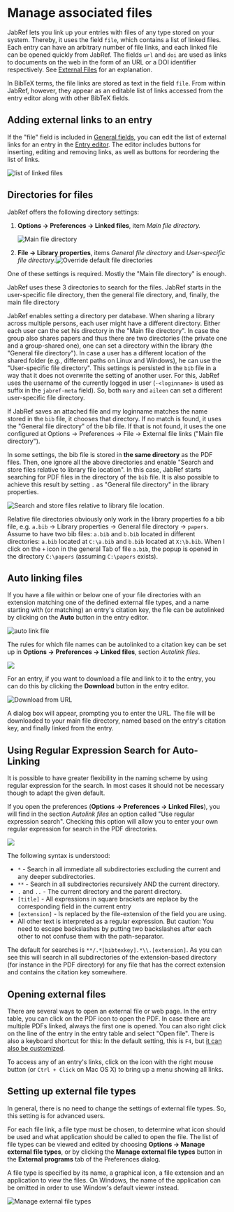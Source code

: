 # Manage associated files

JabRef lets you link up your entries with files of any type stored on your system. Thereby, it uses the field `file`, which contains a list of linked files. Each entry can have an arbitrary number of file links, and each linked file can be opened quickly from JabRef. The fields `url` and `doi` are used as links to documents on the web in the form of an URL or a DOI identifier respectively. See [External Files](../advanced/externalfiles.md) for an explanation.

In BibTeX terms, the file links are stored as text in the field `file`. From within JabRef, however, they appear as an editable list of links accessed from the entry editor along with other BibTeX fields.

## Adding external links to an entry

If the "file" field is included in [General fields](../setup/generalfields.md), you can edit the list of external links for an entry in the [Entry editor](../advanced/entryeditor/). The editor includes buttons for inserting, editing and removing links, as well as buttons for reordering the list of links.

![list of linked files](../.gitbook/assets/entryeditor-linkedfiles%20%282%29.png)

## Directories for files

JabRef offers the following directory settings:

1. **Options → Preferences → Linked files**, item _Main file directory._

   ![Main file directory](../.gitbook/assets/preferences-linkedfiles-5.2%20%281%29.png)

2. **File → Library properties**, items _General file directory_ and _User-specific file directory_.![Override default file directories](../.gitbook/assets/libraryproperties-overridedefaultfiledirectories%20%282%29.png)

One of these settings is required. Mostly the "Main file directory" is enough.

JabRef uses these 3 directories to search for the files. JabRef starts in the user-specific file directory, then the general file directory, and, finally, the main file directory​

JabRef enables setting a directory per database. When sharing a library across multiple persons, each user might have a different directory. Either each user can the set his directory in the "Main file directory". In case the group also shares papers and thus there are two directories \(the private one and a group-shared one\), one can set a directory within the library \(the "General file directory"\). In case a user has a different location of the shared folder \(e.g., different paths on Linux and Windows\), he can use the "User-specific file directory". This settings is persisted in the `bib` file in a way that it does not overwrite the setting of another user. For this, JabRef uses the username of the currently logged in user \(`-<loginname>` is used as suffix in the `jabref-meta` field\). So, both `mary` and `aileen` can set a different user-specific file directory.

If JabRef saves an attached file and my loginname matches the name stored in the `bib` file, it chooses that directory. If no match is found, it uses the "General file directory" of the bib file. If that is not found, it uses the one configured at Options → Preferences → File → External file links \("Main file directory"\).

In some settings, the bib file is stored in **the same directory** as the PDF files. Then, one ignore all the above directories and enable "Search and store files relative to library file location". In this case, JabRef starts searching for PDF files in the directory of the `bib` file. It is also possible to achieve this result by setting `.` as "General file directory" in the library properties.

![Search and store files relative to library file location](../.gitbook/assets/preferences-file-searchandstoreforfilesrelativetolibraryfilelocation%20%281%29.png).

Relative file directories obviously only work in the library properties fo a bib file, e.g. `a.bib` → Library properties → General file directory → `papers`. Assume to have two bib files: `a.bib` and `b.bib` located in different directories: `a.bib` located at `C:\a.bib` and `b.bib` located at `X:\b.bib`. When I click on the `+` icon in the general Tab of file `a.bib`, the popup is opened in the directory `C:\papers` \(assuming `C:\papers` exists\).

## Auto linking files

If you have a file within or below one of your file directories with an extension matching one of the defined external file types, and a name starting with \(or matching\) an entry's citation key, the file can be autolinked by clicking on the **Auto** button in the entry editor.

![auto link file](../.gitbook/assets/entryeditor-autolinkfile%20%282%29.png)

The rules for which file names can be autolinked to a citation key can be set up in **Options →** **Preferences → Linked files**, section _Autolink files_.

![](../.gitbook/assets/preferences-linkedfiles-5.2%20%281%29.png)

For an entry, if you want to download a file and link to it to the entry, you can do this by clicking the **Download** button in the entry editor.

![Download from URL](../.gitbook/assets/entryeditor-general-downloadfilefromurl%20%282%29.png)

A dialog box will appear, prompting you to enter the URL. The file will be downloaded to your main file directory, named based on the entry's citation key, and finally linked from the entry.

## Using Regular Expression Search for Auto-Linking

It is possible to have greater flexibility in the naming scheme by using regular expression for the search. In most cases it should not be necessary though to adapt the given default.

If you open the preferences \(**Options → Preferences → Linked Files**\), you will find in the section _Autolink files_ an option called "Use regular expression search". Checking this option will allow you to enter your own regular expression for search in the PDF directories.

![](../.gitbook/assets/preferences-linkedfiles-5.2%20%281%29.png)

The following syntax is understood:

* `*` - Search in all immediate all subdirectories excluding the current and any deeper subdirectories.
* `**` - Search in all subdirectories recursively AND the current directory.
* `.` and `..` - The current directory and the parent directory.
* `[title]` - All expressions in square brackets are replace by the corresponding field in the current entry
* `[extension]` - Is replaced by the file-extension of the field you are using.
* All other text is interpreted as a regular expression. But caution: You need to escape backslashes by putting two backslashes after each other to not confuse them with the path-separator.

The default for searches is `**/.*[bibtexkey].*\\.[extension]`. As you can see this will search in all subdirectories of the extension-based directory \(for instance in the PDF directory\) for any file that has the correct extension and contains the citation key somewhere.

## Opening external files

There are several ways to open an external file or web page. In the entry table, you can click on the PDF icon to open the PDF. In case there are multiple PDFs linked, always the first one is opened. You can also right click on the line of the entry in the entry table and select "Open file". There is also a keyboard shortcut for this: In the default setting, this is `F4`, but [it can also be customized](../setup/customkeybindings.md).

To access any of an entry's links, click on the icon with the right mouse button \(or `Ctrl + Click` on Mac OS X\) to bring up a menu showing all links.

## Setting up external file types

In general, there is no need to change the settings of external file types. So, this setting is for advanced users.

For each file link, a file type must be chosen, to determine what icon should be used and what application should be called to open the file. The list of file types can be viewed and edited by choosing **Options → Manage external file types**, or by clicking the **Manage external file types** button in the **External programs** tab of the Preferences dialog.

A file type is specified by its name, a graphical icon, a file extension and an application to view the files. On Windows, the name of the application can be omitted in order to use Window's default viewer instead.

![Manage external file types](../.gitbook/assets/manageexternalfiletypes%20%282%29.png)

